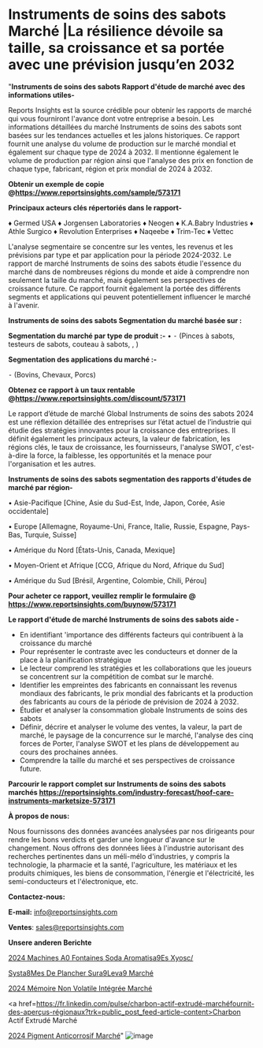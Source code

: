# Instruments de soins des sabots Marché |La résilience dévoile sa taille, sa croissance et sa portée avec une prévision jusqu’en 2032

"<strong>Instruments de soins des sabots Rapport d'étude de marché avec des informations utiles-</strong>

Reports Insights est la source crédible pour obtenir les rapports de marché qui vous fourniront l'avance dont votre entreprise a besoin. Les informations détaillées du marché Instruments de soins des sabots sont basées sur les tendances actuelles et les jalons historiques. Ce rapport fournit une analyse du volume de production sur le marché mondial et également sur chaque type de 2024 à 2032. Il mentionne également le volume de production par région ainsi que l'analyse des prix en fonction de chaque type, fabricant, région et prix mondial de 2024 à 2032.

<strong><b>Obtenir un exemple de copie @</b></strong><a href=https://www.reportsinsights.com/sample/573171><strong><b>https://www.reportsinsights.com/sample/573171</b></strong></a>

<b>Principaux acteurs clés répertoriés dans le rapport-</b>

<b> </b>♦ Germed USA 
♦ Jorgensen Laboratories 
♦ Neogen 
♦ K.A.Babry Industries 
♦ Athle Surgico 
♦ Revolution Enterprises 
♦ Naqeebe 
♦ Trim-Tec 
♦ Vettec

L'analyse segmentaire se concentre sur les ventes, les revenus et les prévisions par type et par application pour la période 2024-2032. Le rapport de marché Instruments de soins des sabots étudie l'essence du marché dans de nombreuses régions du monde et aide à comprendre non seulement la taille du marché, mais également ses perspectives de croissance future. Ce rapport fournit également la portée des différents segments et applications qui peuvent potentiellement influencer le marché à l'avenir.

<strong>Instruments de soins des sabots Segmentation du marché basée sur :</strong>

<strong>Segmentation du marché par type de produit :-</strong>
•
⁃ (Pinces à sabots, testeurs de sabots, couteau à sabots, , )

<strong>Segmentation des applications du marché :-</strong>

⁃ (Bovins, Chevaux, Porcs)

<strong><b>Obtenez ce rapport à un taux rentable @</b></strong><a href=https://www.reportsinsights.com/discount/573171><strong><b>https://www.reportsinsights.com/discount/573171</b></strong></a>

Le rapport d’étude de marché Global Instruments de soins des sabots 2024 est une réflexion détaillée des entreprises sur l’état actuel de l’industrie qui étudie des stratégies innovantes pour la croissance des entreprises. Il définit également les principaux acteurs, la valeur de fabrication, les régions clés, le taux de croissance, les fournisseurs, l'analyse SWOT, c'est-à-dire la force, la faiblesse, les opportunités et la menace pour l'organisation et les autres.

<strong>Instruments de soins des sabots segmentation des rapports d'études de marché par région-</strong>

• Asie-Pacifique [Chine, Asie du Sud-Est, Inde, Japon, Corée, Asie occidentale]

• Europe [Allemagne, Royaume-Uni, France, Italie, Russie, Espagne, Pays-Bas, Turquie, Suisse]

• Amérique du Nord [États-Unis, Canada, Mexique]

• Moyen-Orient et Afrique [CCG, Afrique du Nord, Afrique du Sud]

• Amérique du Sud [Brésil, Argentine, Colombie, Chili, Pérou]

<strong>Pour acheter ce rapport, veuillez remplir le formulaire @   <a href=https://www.reportsinsights.com/buynow/573171>https://www.reportsinsights.com/buynow/573171</a></strong>

<strong>Le rapport d'étude de marché Instruments de soins des sabots aide -</strong>
<ul>
  <li>En identifiant 'importance des différents facteurs qui contribuent à la croissance du marché</li>
  <li>Pour représenter le contraste avec les conducteurs et donner de la place à la planification stratégique</li>
  <li>Le lecteur comprend les stratégies et les collaborations que les joueurs se concentrent sur la compétition de combat sur le marché.</li>
  <li>Identifier les empreintes des fabricants en connaissant les revenus mondiaux des fabricants, le prix mondial des fabricants et la production des fabricants au cours de la période de prévision de 2024 à 2032.</li>
  <li>Étudier et analyser la consommation globale Instruments de soins des sabots</li>
  <li>Définir, décrire et analyser le volume des ventes, la valeur, la part de marché, le paysage de la concurrence sur le marché, l'analyse des cinq forces de Porter, l'analyse SWOT et les plans de développement au cours des prochaines années.</li>
  <li>Comprendre la taille du marché et ses perspectives de croissance future.</li>
</ul>

<strong>Parcourir le rapport complet sur Instruments de soins des sabots marchés <a href=https://reportsinsights.com/industry-forecast/hoof-care-instruments-marketsize-573171>https://reportsinsights.com/industry-forecast/hoof-care-instruments-marketsize-573171</a></strong>

<strong>À propos de nous:</strong>

Nous fournissons des données avancées analysées par nos dirigeants pour rendre les bons verdicts et garder une longueur d'avance sur le changement. Nous offrons des données liées à l'industrie autorisant des recherches pertinentes dans un méli-mélo d'industries, y compris la technologie, la pharmacie et la santé, l'agriculture, les matériaux et les produits chimiques, les biens de consommation, l'énergie et l'électricité, les semi-conducteurs et l'électronique, etc.

<strong>Contactez-nous:</strong>

<strong>E-mail:</strong> <a href=mailto:info@reportsinsights.com>info@reportsinsights.com</a>

<strong>Ventes</strong>: <a href=mailto:sales@reportsinsights.com>sales@reportsinsights.com</a>

<strong>Unsere anderen Berichte</strong>

<a href=https://www.linkedin.com/pulse/2024-machines-%C3%A0-fontaines-soda-aromatis%C3%A9es-xyosc/>2024 Machines A0 Fontaines Soda Aromatisa9Es Xyosc/</a>

<a href=https://www.linkedin.com/pulse/syst%C3%A8mes-de-plancher-sur%C3%A9lev%C3%A9-march%C3%A9-2024-2032-tvlre/>Systa8Mes De Plancher Sura9Leva9 Marché</a>

<a href=https://www.linkedin.com/pulse/2024-mémoire-non-volatile-intégrée-marché-partager-xr69c/>2024 Mémoire Non Volatile Intégrée Marché</a>

<a href=https://fr.linkedin.com/pulse/charbon-actif-extrudé-marchéfournit-des-aperçus-régionaux?trk=public_post_feed-article-content>Charbon Actif Extrudé Marché</a>

<a href=https://www.linkedin.com/pulse/2024-pigment-anticorrosif-march%C3%A9-informations-fwm7f/>2024 Pigment Anticorrosif Marché</a>"
![image](https://github.com/daminid12/RItrends/assets/158430485/8c77b534-aa76-4d76-8fce-96a48bb6f0da)
